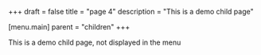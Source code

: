 +++
draft = false
title = "page 4"
description = "This is a demo child page"

[menu.main]
parent = "children"
+++

This is a demo child page, not displayed in the menu
